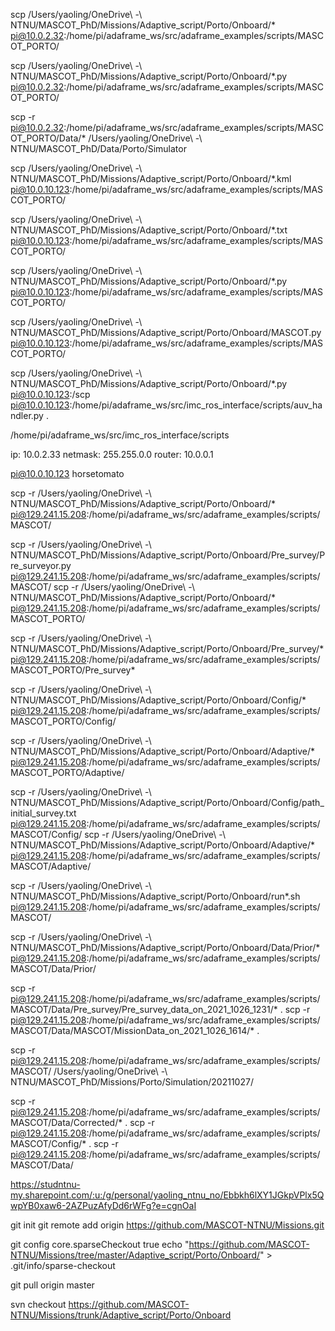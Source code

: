 scp /Users/yaoling/OneDrive\ -\ NTNU/MASCOT_PhD/Missions/Adaptive_script/Porto/Onboard/* pi@10.0.2.32:/home/pi/adaframe_ws/src/adaframe_examples/scripts/MASCOT_PORTO/


scp /Users/yaoling/OneDrive\ -\ NTNU/MASCOT_PhD/Missions/Adaptive_script/Porto/Onboard/*.py pi@10.0.2.32:/home/pi/adaframe_ws/src/adaframe_examples/scripts/MASCOT_PORTO/


scp -r pi@10.0.2.32:/home/pi/adaframe_ws/src/adaframe_examples/scripts/MASCOT_PORTO/Data/* /Users/yaoling/OneDrive\ -\ NTNU/MASCOT_PhD/Data/Porto/Simulator

scp /Users/yaoling/OneDrive\ -\ NTNU/MASCOT_PhD/Missions/Adaptive_script/Porto/Onboard/*.kml pi@10.0.10.123:/home/pi/adaframe_ws/src/adaframe_examples/scripts/MASCOT_PORTO/

scp /Users/yaoling/OneDrive\ -\ NTNU/MASCOT_PhD/Missions/Adaptive_script/Porto/Onboard/*.txt pi@10.0.10.123:/home/pi/adaframe_ws/src/adaframe_examples/scripts/MASCOT_PORTO/

scp /Users/yaoling/OneDrive\ -\ NTNU/MASCOT_PhD/Missions/Adaptive_script/Porto/Onboard/*.py pi@10.0.10.123:/home/pi/adaframe_ws/src/adaframe_examples/scripts/MASCOT_PORTO/

scp /Users/yaoling/OneDrive\ -\ NTNU/MASCOT_PhD/Missions/Adaptive_script/Porto/Onboard/MASCOT.py pi@10.0.10.123:/home/pi/adaframe_ws/src/adaframe_examples/scripts/MASCOT_PORTO/

scp /Users/yaoling/OneDrive\ -\ NTNU/MASCOT_PhD/Missions/Adaptive_script/Porto/Onboard/*.py pi@10.0.10.123:/scp pi@10.0.10.123:/home/pi/adaframe_ws/src/imc_ros_interface/scripts/auv_handler.py .

/home/pi/adaframe_ws/src/imc_ros_interface/scripts

ip: 10.0.2.33
netmask: 255.255.0.0
router: 10.0.0.1

pi@10.0.10.123
horsetomato


scp -r /Users/yaoling/OneDrive\ -\ NTNU/MASCOT_PhD/Missions/Adaptive_script/Porto/Onboard/* pi@129.241.15.208:/home/pi/adaframe_ws/src/adaframe_examples/scripts/MASCOT/

scp -r /Users/yaoling/OneDrive\ -\ NTNU/MASCOT_PhD/Missions/Adaptive_script/Porto/Onboard/Pre_survey/Pre_surveyor.py pi@129.241.15.208:/home/pi/adaframe_ws/src/adaframe_examples/scripts/MASCOT/
scp -r /Users/yaoling/OneDrive\ -\ NTNU/MASCOT_PhD/Missions/Adaptive_script/Porto/Onboard/* pi@129.241.15.208:/home/pi/adaframe_ws/src/adaframe_examples/scripts/MASCOT_PORTO/

scp -r /Users/yaoling/OneDrive\ -\ NTNU/MASCOT_PhD/Missions/Adaptive_script/Porto/Onboard/Pre_survey/* pi@129.241.15.208:/home/pi/adaframe_ws/src/adaframe_examples/scripts/MASCOT_PORTO/Pre_survey*

scp -r /Users/yaoling/OneDrive\ -\ NTNU/MASCOT_PhD/Missions/Adaptive_script/Porto/Onboard/Config/* pi@129.241.15.208:/home/pi/adaframe_ws/src/adaframe_examples/scripts/MASCOT_PORTO/Config/

scp -r /Users/yaoling/OneDrive\ -\ NTNU/MASCOT_PhD/Missions/Adaptive_script/Porto/Onboard/Adaptive/* pi@129.241.15.208:/home/pi/adaframe_ws/src/adaframe_examples/scripts/MASCOT_PORTO/Adaptive/

scp -r /Users/yaoling/OneDrive\ -\ NTNU/MASCOT_PhD/Missions/Adaptive_script/Porto/Onboard/Config/path_initial_survey.txt pi@129.241.15.208:/home/pi/adaframe_ws/src/adaframe_examples/scripts/MASCOT/Config/
scp -r /Users/yaoling/OneDrive\ -\ NTNU/MASCOT_PhD/Missions/Adaptive_script/Porto/Onboard/Adaptive/* pi@129.241.15.208:/home/pi/adaframe_ws/src/adaframe_examples/scripts/MASCOT/Adaptive/

scp -r /Users/yaoling/OneDrive\ -\ NTNU/MASCOT_PhD/Missions/Adaptive_script/Porto/Onboard/run*.sh pi@129.241.15.208:/home/pi/adaframe_ws/src/adaframe_examples/scripts/MASCOT/

scp -r /Users/yaoling/OneDrive\ -\ NTNU/MASCOT_PhD/Missions/Adaptive_script/Porto/Onboard/Data/Prior/* pi@129.241.15.208:/home/pi/adaframe_ws/src/adaframe_examples/scripts/MASCOT/Data/Prior/

scp -r pi@129.241.15.208:/home/pi/adaframe_ws/src/adaframe_examples/scripts/MASCOT/Data/Pre_survey/Pre_survey_data_on_2021_1026_1231/* .
scp -r pi@129.241.15.208:/home/pi/adaframe_ws/src/adaframe_examples/scripts/MASCOT/Data/MASCOT/MissionData_on_2021_1026_1614/* .

scp -r pi@129.241.15.208:/home/pi/adaframe_ws/src/adaframe_examples/scripts/MASCOT/ /Users/yaoling/OneDrive\ -\ NTNU/MASCOT_PhD/Missions/Porto/Simulation/20211027/

scp -r pi@129.241.15.208:/home/pi/adaframe_ws/src/adaframe_examples/scripts/MASCOT/Data/Corrected/* .
scp -r pi@129.241.15.208:/home/pi/adaframe_ws/src/adaframe_examples/scripts/MASCOT/Config/* .
scp -r pi@129.241.15.208:/home/pi/adaframe_ws/src/adaframe_examples/scripts/MASCOT/Data/

https://studntnu-my.sharepoint.com/:u:/g/personal/yaoling_ntnu_no/Ebbkh6lXY1JGkpVPlx5QwpYB0xaw6-2AZPuzAfyDd6rWFg?e=cgnOaI

git init
git remote add origin https://github.com/MASCOT-NTNU/Missions.git

git config core.sparseCheckout true
echo "https://github.com/MASCOT-NTNU/Missions/tree/master/Adaptive_script/Porto/Onboard/" > .git/info/sparse-checkout

git pull origin master


svn checkout https://github.com/MASCOT-NTNU/Missions/trunk/Adaptive_script/Porto/Onboard
